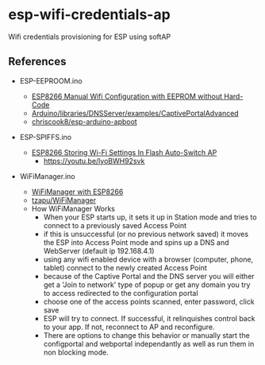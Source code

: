 # esp-wifi-credentials-ap

Wifi credentials provisioning for ESP using softAP

## References

- ESP-EEPROOM.ino
  - [ESP8266 Manual Wifi Configuration with EEPROM without Hard-Code](https://how2electronics.com/esp8266-manual-wifi-configuration-without-hard-code-with-eeprom)
  - [Arduino/libraries/DNSServer/examples/CaptivePortalAdvanced](https://github.com/esp8266/Arduino/tree/master/libraries/DNSServer/examples/CaptivePortalAdvanced)
  - [chriscook8/esp-arduino-apboot](https://github.com/chriscook8/esp-arduino-apboot)

- ESP-SPIFFS.ino
  - [ESP8266 Storing Wi-Fi Settings In Flash Auto-Switch AP](https://github.com/acrobotic/Ai_Tips_ESP8266/blob/master/wifi_modes_switch/wifi_modes_switch.ino)
    - https://youtu.be/lyoBWH92svk 

- WiFiManager.ino
  - [WiFiManager with ESP8266](https://randomnerdtutorials.com/wifimanager-with-esp8266-autoconnect-custom-parameter-and-manage-your-ssid-and-password/)
  - [tzapu/WiFiManager](https://github.com/tzapu/WiFiManager)
  - How WiFiManager Works
    - When your ESP starts up, it sets it up in Station mode and tries to connect to a previously saved Access Point
    - if this is unsuccessful (or no previous network saved) it moves the ESP into Access Point mode and spins up a DNS and WebServer (default ip 192.168.4.1)
    - using any wifi enabled device with a browser (computer, phone, tablet) connect to the newly created Access Point
    - because of the Captive Portal and the DNS server you will either get a 'Join to network' type of popup or get any domain you try to access redirected to the configuration portal
    - choose one of the access points scanned, enter password, click save
    - ESP will try to connect. If successful, it relinquishes control back to your app. If not, reconnect to AP and reconfigure.
    - There are options to change this behavior or manually start the configportal and webportal independantly as well as run them in non blocking mode.
